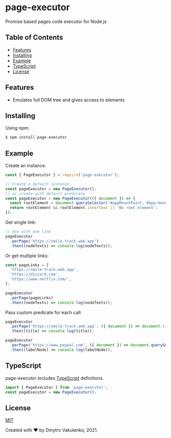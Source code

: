 # page-executor

[comment]: <> ([![npm version]&#40;https://img.shields.io/npm/v/page-executor.svg?style=flat-square&#41;]&#40;https://www.npmjs.org/package/page-executor&#41;)
[comment]: <> ([![install size]&#40;https://packagephobia.now.sh/badge?p=page-executor&#41;]&#40;https://packagephobia.now.sh/result?p=page-executor&#41;)
[comment]: <> ([![npm downloads]&#40;https://img.shields.io/npm/dm/page-executor.svg?style=flat-square&#41;]&#40;http://npm-stat.com/charts.html?package=page-executor&#41;)

Promise based pages code executor for Node.js 
## Table of Contents

  - [Features](#features)
  - [Installing](#installing)
  - [Example](#example)
  - [TypeScript](#typescript)
  - [License](#license)

## Features

- Emulates full DOM tree and gives access to elements 

## Installing

Using npm:

```bash
$ npm install page-executor
```

## Example

Create an instance:

```js
const { PageExecutor } = require('page-executor');

// Create a default instance
const pageExecutor = new PageExecutor();
// or create with default predicate
const pageExecutor = new PageExecutor(({ document }) => {
  const rootElement = document.querySelector('#appMountPoint, #app-mount');
  return rootElement && rootElement.innerText || 'No root element';
});
```

Get single link:

```js
// Use with one link
pageExecutor
  .perPage('https://smile-track.web.app')
  .then((nodeTexts) => console.log(nodeTexts));
```

Or get multiple links:

```js
const pageLinks = [
  'https://smile-track.web.app',
  'https://discord.com',
  'https://www.netflix.com/',
];

pageExecutor
  .perPage(pageLinks)
  .then((nodeTexts) => console.log(nodeTexts));
```

Pass custom predicate for each call:

```js
pageExecutor
  .perPage('https://smile-track.web.app', ({ document }) => document.title)
  .then((title) => console.log(title));

pageExecutor
  .perPage('https://www.paypal.com', ({ document }) => document.querySelector('[aria-label="Get Started"]'))
  .then((labelNode) => console.log(labelNode));
```

## TypeScript
page-executor includes [TypeScript](http://typescriptlang.org) definitions.
```typescript
import { PageExecutor } from 'page-executor';
const pageExecutor = new PageExecutor();
```

## License

[MIT](LICENSE)

Created with ❤ by Dmytro Vakulenko, 2021.
